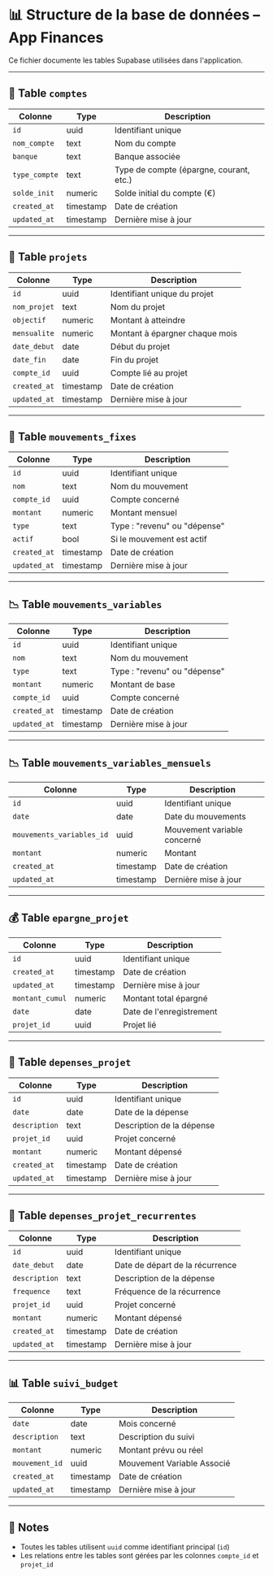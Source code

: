 # 📊 Structure de la base de données – App Finances

Ce fichier documente les tables Supabase utilisées dans l'application.

---

## 🧾 Table `comptes`

| Colonne        | Type     | Description                              |
|----------------|----------|------------------------------------------|
| `id`           | uuid     | Identifiant unique                       |
| `nom_compte`   | text     | Nom du compte                            |
| `banque`       | text     | Banque associée                          |
| `type_compte`  | text     | Type de compte (épargne, courant, etc.)  |
| `solde_init`   | numeric  | Solde initial du compte (€)              |
| `created_at`   | timestamp| Date de création                         |
| `updated_at`   | timestamp| Dernière mise à jour                     |

---

## 📁 Table `projets`

| Colonne        | Type     | Description                              |
|----------------|----------|------------------------------------------|
| `id`           | uuid     | Identifiant unique du projet             |
| `nom_projet`   | text     | Nom du projet                            |
| `objectif`     | numeric  | Montant à atteindre                      |
| `mensualite`   | numeric  | Montant à épargner chaque mois           |
| `date_debut`   | date     | Début du projet                          |
| `date_fin`     | date     | Fin du projet                            |
| `compte_id`    | uuid     | Compte lié au projet                     |
| `created_at`   | timestamp| Date de création                         |
| `updated_at`   | timestamp| Dernière mise à jour                     |

---

## 🔁 Table `mouvements_fixes`

| Colonne        | Type     | Description                              |
|----------------|----------|------------------------------------------|
| `id`           | uuid     | Identifiant unique                       |
| `nom`          | text     | Nom du mouvement                         |
| `compte_id`    | uuid     | Compte concerné                          |
| `montant`      | numeric  | Montant mensuel                          |
| `type`         | text     | Type : "revenu" ou "dépense"             |
| `actif`        | bool     | Si le mouvement est actif                |
| `created_at`   | timestamp| Date de création                         |
| `updated_at`   | timestamp| Dernière mise à jour                     |

---

## 📉 Table `mouvements_variables`

| Colonne        | Type     | Description                              |
|----------------|----------|------------------------------------------|
| `id`           | uuid     | Identifiant unique                       |
| `nom`          | text     | Nom du mouvement                         |
| `type`         | text     | Type : "revenu" ou "dépense"             |
| `montant`      | numeric  | Montant de base                          |
| `compte_id`    | uuid     | Compte concerné                          |
| `created_at`   | timestamp| Date de création                         |
| `updated_at`   | timestamp| Dernière mise à jour                     |

---

## 📉 Table `mouvements_variables_mensuels`

| Colonne                   | Type     | Description                              |
|---------------------------|----------|------------------------------------------|
| `id`                      | uuid     | Identifiant unique                       |
| `date`                    | date     | Date du mouvements                       |
| `mouvements_variables_id` | uuid     | Mouvement variable concerné              |
| `montant`                 | numeric  | Montant                                  |
| `created_at`              | timestamp| Date de création                         |
| `updated_at`              | timestamp| Dernière mise à jour                     |

---

## 💰 Table `epargne_projet`

| Colonne         | Type     | Description                              |
|-----------------|----------|------------------------------------------|
| `id`            | uuid     | Identifiant unique                       |
| `created_at`    | timestamp| Date de création                         |
| `updated_at`    | timestamp| Dernière mise à jour                     |
| `montant_cumul` | numeric  | Montant total épargné                    |
| `date`          | date     | Date de l'enregistrement                 |
| `projet_id`     | uuid     | Projet lié                               |

---

## 💸 Table `depenses_projet`

| Colonne        | Type     | Description                              |
|----------------|----------|------------------------------------------|
| `id`           | uuid     | Identifiant unique                       |
| `date`         | date     | Date de la dépense                       |
| `description`  | text     | Description de la dépense                |
| `projet_id`    | uuid     | Projet concerné                          |
| `montant`      | numeric  | Montant dépensé                          |
| `created_at`   | timestamp| Date de création                         |
| `updated_at`   | timestamp| Dernière mise à jour                     |

---
## 💸 Table `depenses_projet_recurrentes`

| Colonne        | Type     | Description                              |
|----------------|----------|------------------------------------------|
| `id`           | uuid     | Identifiant unique                       |
| `date_debut`   | date     | Date de départ de la récurrence          |
| `description`  | text     | Description de la dépense                |
| `frequence`    | text     | Fréquence de la récurrence               |
| `projet_id`    | uuid     | Projet concerné                          |
| `montant`      | numeric  | Montant dépensé                          |
| `created_at`   | timestamp| Date de création                         |
| `updated_at`   | timestamp| Dernière mise à jour                     |

---
## 📊 Table `suivi_budget`

| Colonne        | Type     | Description                              |
|----------------|----------|------------------------------------------|
| `date`         | date     | Mois concerné                            |
| `description`  | text     | Description du suivi                     |
| `montant`      | numeric  | Montant prévu ou réel                    |
| `mouvement_id` | uuid     | Mouvement Variable Associé               |
| `created_at`   | timestamp| Date de création                         |
| `updated_at`   | timestamp| Dernière mise à jour                     |

---

## 🔐 Notes

- Toutes les tables utilisent `uuid` comme identifiant principal (`id`)
- Les relations entre les tables sont gérées par les colonnes `compte_id` et `projet_id`
